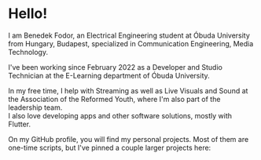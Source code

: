 # Hello!

I am Benedek Fodor, an Electrical Engineering student at Óbuda University from Hungary, Budapest, specialized in Communication Engineering, Media Technology.

I've been working since February 2022 as a Developer and Studio Technician at the E-Learning department of Óbuda University.

In my free time, I help with Streaming as well as Live Visuals and Sound at the Association of the Reformed Youth, where I'm also part of the leadership team.\
I also love developing apps and other software solutions, mostly with Flutter.

On my GitHub profile, you will find my personal projects. Most of them are one-time scripts, but I've pinned a couple larger projects here:
